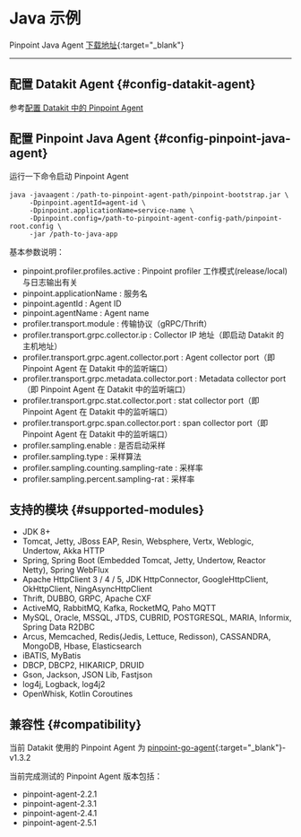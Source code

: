 # Java 示例

Pinpoint Java Agent [下载地址](https://github.com/pinpoint-apm/pinpoint/releases){:target="_blank"}

---

## 配置 Datakit Agent {#config-datakit-agent}

参考[配置 Datakit 中的 Pinpoint Agent](pinpoint.md#agent-config)

## 配置 Pinpoint Java Agent {#config-pinpoint-java-agent}

运行一下命令启动 Pinpoint Agent

```shell
java -javaagent：/path-to-pinpoint-agent-path/pinpoint-bootstrap.jar \
     -Dpinpoint.agentId=agent-id \
     -Dpinpoint.applicationName=service-name \
     -Dpinpoint.config=/path-to-pinpoint-agent-config-path/pinpoint-root.config \
     -jar /path-to-java-app
```

基本参数说明：

- pinpoint.profiler.profiles.active               : Pinpoint profiler 工作模式(release/local) 与日志输出有关
- pinpoint.applicationName                        : 服务名
- pinpoint.agentId                                : Agent ID
- pinpoint.agentName                              : Agent name
- profiler.transport.module                       : 传输协议（gRPC/Thrift）
- profiler.transport.grpc.collector.ip            : Collector IP 地址（即启动 Datakit 的主机地址）
- profiler.transport.grpc.agent.collector.port    : Agent collector port（即 Pinpoint Agent 在 Datakit 中的监听端口）
- profiler.transport.grpc.metadata.collector.port : Metadata collector port（即 Pinpoint Agent 在 Datakit 中的监听端口）
- profiler.transport.grpc.stat.collector.port     : stat collector port（即 Pinpoint Agent 在 Datakit 中的监听端口）
- profiler.transport.grpc.span.collector.port     : span collector port（即 Pinpoint Agent 在 Datakit 中的监听端口）
- profiler.sampling.enable                        : 是否启动采样
- profiler.sampling.type                          : 采样算法
- profiler.sampling.counting.sampling-rate        : 采样率
- profiler.sampling.percent.sampling-rat          : 采样率

## 支持的模块 {#supported-modules}

- JDK 8+
- Tomcat, Jetty, JBoss EAP, Resin, Websphere, Vertx, Weblogic, Undertow, Akka HTTP
- Spring, Spring Boot (Embedded Tomcat, Jetty, Undertow, Reactor Netty), Spring WebFlux
- Apache HttpClient 3 / 4 / 5, JDK HttpConnector, GoogleHttpClient, OkHttpClient, NingAsyncHttpClient
- Thrift, DUBBO, GRPC, Apache CXF
- ActiveMQ, RabbitMQ, Kafka, RocketMQ, Paho MQTT
- MySQL, Oracle, MSSQL, JTDS, CUBRID, POSTGRESQL, MARIA, Informix, Spring Data R2DBC
- Arcus, Memcached, Redis(Jedis, Lettuce, Redisson), CASSANDRA, MongoDB, Hbase, Elasticsearch
- iBATIS, MyBatis
- DBCP, DBCP2, HIKARICP, DRUID
- Gson, Jackson, JSON Lib, Fastjson
- log4j, Logback, log4j2
- OpenWhisk, Kotlin Coroutines

## 兼容性 {#compatibility}

当前 Datakit 使用的 Pinpoint Agent 为 [pinpoint-go-agent](https://github.com/pinpoint-apm/pinpoint-go-agent){:target="_blank"}-v1.3.2

当前完成测试的 Pinpoint Agent 版本包括：

- pinpoint-agent-2.2.1
- pinpoint-agent-2.3.1
- pinpoint-agent-2.4.1
- pinpoint-agent-2.5.1
